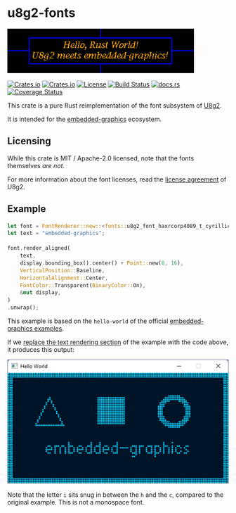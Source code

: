 # u8g2-fonts

[![Hello World text rendered by this crate](assets/hello_world.png?raw=true)](examples/simulator/src/bin/hello_world_banner.rs)

[![Crates.io](https://img.shields.io/crates/v/u8g2-fonts)](https://crates.io/crates/u8g2-fonts)
[![Crates.io](https://img.shields.io/crates/d/u8g2-fonts)](https://crates.io/crates/u8g2-fonts)
[![License](https://img.shields.io/crates/l/u8g2-fonts)](https://github.com/Finomnis/u8g2-fonts/blob/main/LICENSE)
[![Build Status](https://img.shields.io/github/actions/workflow/status/Finomnis/u8g2-fonts/ci.yml)](https://github.com/Finomnis/u8g2-fonts/actions/workflows/ci.yml?query=branch%3Amain)
[![docs.rs](https://img.shields.io/docsrs/u8g2-fonts)](https://docs.rs/u8g2-fonts)
[![Coverage Status](https://img.shields.io/coveralls/github/Finomnis/u8g2-fonts/main)](https://coveralls.io/github/Finomnis/u8g2-fonts?branch=main)

This crate is a pure Rust reimplementation of the font subsystem of [U8g2](https://github.com/olikraus/u8g2).

It is intended for the [embedded-graphics](https://crates.io/crates/embedded-graphics) ecosystem.


## Licensing

While this crate is MIT / Apache-2.0 licensed, note that the fonts themselves *are not*.

For more information about the font licenses, read the [license agreement](https://github.com/olikraus/u8g2/blob/master/LICENSE) of U8g2.


## Example

```rust
let font = FontRenderer::new::<fonts::u8g2_font_haxrcorp4089_t_cyrillic>();
let text = "embedded-graphics";

font.render_aligned(
    text,
    display.bounding_box().center() + Point::new(0, 16),
    VerticalPosition::Baseline,
    HorizontalAlignment::Center,
    FontColor::Transparent(BinaryColor::On),
    &mut display,
)
.unwrap();
```

This example is based on the `hello-world` of the official [embedded-graphics examples](https://github.com/embedded-graphics/examples).

If we [replace the text rendering section](examples/simulator/src/bin/embedded_graphics_hello_world.rs) of the example with the code above, it produces this output:

![Embedded-graphics example with our U8g2 font](assets/embedded_graphics_hello_world.png?raw=true)

Note that the letter `i` sits snug in between the `h` and the `c`, compared to the original example. This is not a monospace font.
